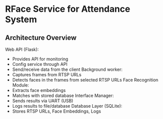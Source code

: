 # RFace Service for Attendance System

## Architecture Overview

Web API (Flask):
  - Provides API for monitoring
  - Config service through API
  - Send/receive data from the client
Background worker:
  - Captures frames from RTSP URLs
  - Detects faces in the frames from selected RTSP URLs
Face Recognition Module:
  - Extracts face embeddings
  - Matches with stored database
Interface Manager:
  - Sends results via UART (USB) 
  - Logs results to file/database 
Database Layer (SQLite): 
  - Stores RTSP URLs, Face Embeddings, Logs